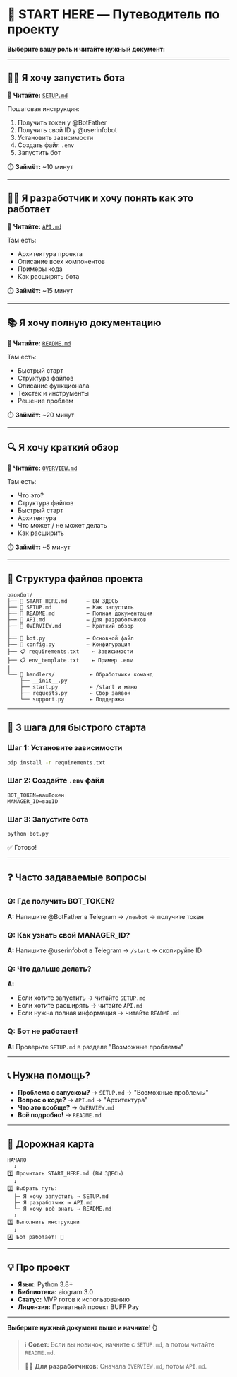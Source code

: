 # 🎯 START HERE — Путеводитель по проекту

**Выберите вашу роль и читайте нужный документ:**

---

## 👨‍💼 Я хочу запустить бота

📖 **Читайте:** [`SETUP.md`](SETUP.md)

Пошаговая инструкция:
1. Получить токен у @BotFather
2. Получить свой ID у @userinfobot
3. Установить зависимости
4. Создать файл `.env`
5. Запустить бот

⏱️ **Займёт:** ~10 минут

---

## 🧑‍💻 Я разработчик и хочу понять как это работает

📖 **Читайте:** [`API.md`](API.md)

Там есть:
- Архитектура проекта
- Описание всех компонентов
- Примеры кода
- Как расширять бота

⏱️ **Займёт:** ~15 минут

---

## 📚 Я хочу полную документацию

📖 **Читайте:** [`README.md`](README.md)

Там есть:
- Быстрый старт
- Структура файлов
- Описание функционала
- Техстек и инструменты
- Решение проблем

⏱️ **Займёт:** ~20 минут

---

## 🔍 Я хочу краткий обзор

📖 **Читайте:** [`OVERVIEW.md`](OVERVIEW.md)

Там есть:
- Что это?
- Структура файлов
- Быстрый старт
- Архитектура
- Что может / не может делать
- Как расширить

⏱️ **Займёт:** ~5 минут

---

## 📁 Структура файлов проекта

```
озонбот/
├── 📄 START_HERE.md      ← ВЫ ЗДЕСЬ
├── 📄 SETUP.md           ← Как запустить
├── 📄 README.md          ← Полная документация
├── 📄 API.md             ← Для разработчиков
├── 📄 OVERVIEW.md        ← Краткий обзор
│
├── 🐍 bot.py             ← Основной файл
├── 🐍 config.py          ← Конфигурация
├── 📋 requirements.txt    ← Зависимости
├── 📋 env_template.txt    ← Пример .env
│
└── 📁 handlers/           ← Обработчики команд
    ├── __init__.py
    ├── start.py          ← /start и меню
    ├── requests.py       ← Сбор заявок
    └── support.py        ← Поддержка
```

---

## 🚀 3 шага для быстрого старта

### Шаг 1: Установите зависимости
```bash
pip install -r requirements.txt
```

### Шаг 2: Создайте `.env` файл
```
BOT_TOKEN=вашТокен
MANAGER_ID=вашID
```

### Шаг 3: Запустите бота
```bash
python bot.py
```

✅ Готово!

---

## ❓ Часто задаваемые вопросы

### Q: Где получить BOT_TOKEN?
**A:** Напишите @BotFather в Telegram → `/newbot` → получите токен

### Q: Как узнать свой MANAGER_ID?
**A:** Напишите @userinfobot в Telegram → `/start` → скопируйте ID

### Q: Что дальше делать?
**A:** 
- Если хотите запустить → читайте `SETUP.md`
- Если хотите расширять → читайте `API.md`
- Если нужна полная информация → читайте `README.md`

### Q: Бот не работает!
**A:** Проверьте `SETUP.md` в разделе "Возможные проблемы"

---

## 📞 Нужна помощь?

- **Проблема с запуском?** → `SETUP.md` → "Возможные проблемы"
- **Вопрос о коде?** → `API.md` → "Архитектура"
- **Что это вообще?** → `OVERVIEW.md`
- **Всё подробно!** → `README.md`

---

## 🎯 Дорожная карта

```
НАЧАЛО
  ↓
1️⃣ Прочитать START_HERE.md (ВЫ ЗДЕСЬ)
  ↓
2️⃣ Выбрать путь:
  ├─ Я хочу запустить → SETUP.md
  ├─ Я разработчик → API.md
  └─ Я хочу всё знать → README.md
  ↓
3️⃣ Выполнить инструкции
  ↓
4️⃣ Бот работает! 🎉
```

---

## 💡 Про проект

- **Язык:** Python 3.8+
- **Библиотека:** aiogram 3.0
- **Статус:** MVP готов к использованию
- **Лицензия:** Приватный проект BUFF Pay

---

**Выберите нужный документ выше и начните! 👆**

> ℹ️ **Совет:** Если вы новичок, начните с `SETUP.md`, а потом читайте `README.md`.
> 
> 🧑‍💻 **Для разработчиков:** Сначала `OVERVIEW.md`, потом `API.md`.
